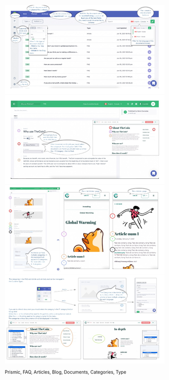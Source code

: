 ![ 1 - Prismic Home](./images/1-Home.jpg)
![ 2 - FAQ Type](./images/2-FAQType.jpg)
![ 3 - Article Type](./images/3-ArticleType.jpg)
![ 4 - Categories](./images/4-Categories.jpg)

Prismic, FAQ, Articles, Blog, Documents, Categories, Type